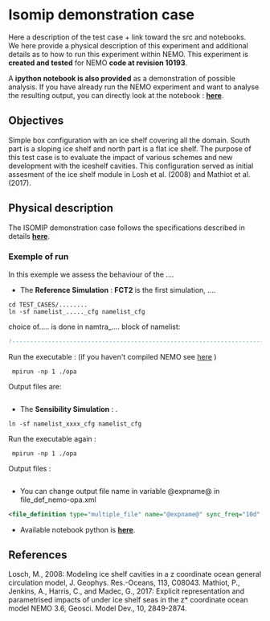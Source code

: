 
# Isomip demonstration case
Here a description of the test case + link toward the src and notebooks. 
<br>
We here provide a physical description of this experiment and additional details as to how to run this experiment within NEMO. This experiment is **created and tested** for NEMO **code at revision 10193**. 

A **ipython notebook is also provided** as a demonstration of possible analysis. If you have already run the NEMO experiment and want to analyse the resulting output, you can directly look at the notebook : **[here](https://github.com/pmathiot/NEMO-test-cases/tree/master/isomip/notebook/isomip_notebook.ipynb)**.

## Objectives
Simple box configuration with an ice shelf covering all the domain. South part is a sloping ice shelf and north part is a flat ice shelf. The purpose of this test case is to evaluate the impact of various schemes and new development with the iceshelf cavities. This configuration served as initial assesment of the ice shelf module in Losh et al. (2008) and Mathiot et al. (2017).

## Physical description
The ISOMIP demonstration case follows the specifications described in details **[here](http://staff.acecrc.org.au/~bkgalton/ISOMIP/test_cavities.pdf)**.

### Exemple of run
In this exemple we assess the behaviour of the ....<br>

* The **Reference Simulation** : **FCT2** is the first simulation, ....

```
cd TEST_CASES/........
ln -sf namelist_....._cfg namelist_cfg
```
choice of..... is done in namtra_.... block of namelist: 

~~~fortran
!-----------------------------------------------------------------------

~~~

Run the executable : (if you haven't compiled NEMO see [here](https://github.com/sflavoni/NEMO-test-cases) )

``` 
 mpirun -np 1 ./opa 
```
Output files are: <br>

~~~

~~~

* The **Sensibility Simulation** : .


```
ln -sf namelist_xxxx_cfg namelist_cfg
```

Run the executable again : 

``` 
 mpirun -np 1 ./opa 
```

Output files : <br>

~~~

~~~

* You can change output file name  in variable @expname@ in file\_def\_nemo-opa.xml

~~~xml
<file_definition type="multiple_file" name="@expname@" sync_freq="10d" min_digits="4">
~~~

* Available notebook python is **[here](https://github.com/pmathiot/NEMO-test-cases/tree/master/isomip/notebook/isomip_notebook.ipynb)**.

## References
Losch, M., 2008: Modeling ice shelf cavities in a z coordinate ocean general circulation model, J. Geophys. Res.-Oceans, 113, C08043.
Mathiot, P., Jenkins, A., Harris, C., and Madec, G., 2017: Explicit representation and parametrised impacts of under ice shelf seas in the z* coordinate ocean model NEMO 3.6, Geosci. Model Dev., 10, 2849-2874.
